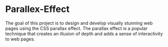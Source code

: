 # Parallex-Effect
The goal of this project is to design and develop visually stunning web pages using the CSS parallax effect. The parallax effect is a popular technique that creates an illusion of depth and adds a sense of interactivity to web pages.
